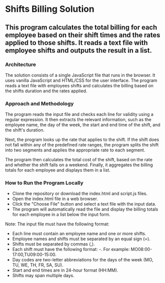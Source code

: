 # Shifts Billing Solution

## This program calculates the total billing for each employee based on their shift times and the rates applied to those shifts. It reads a text file with employee shifts and outputs the result in a list.

### Architecture

The solution consists of a single JavaScript file that runs in the browser. It uses vanilla JavaScript and HTML/CSS for the user interface. The program reads a text file with employees shifts and calculates the billing based on the shifts duration and the rates applied.

### Approach and Methodology

The program reads the input file and checks each line for validity using a regular expression. It then extracts the relevant information, such as the employee name, the day of the week, the start and end time of the shift, and the shift's duration.

Next, the program looks up the rate that applies to the shift. If the shift does not fall within any of the predefined rate ranges, the program splits the shift into two segments and applies the appropriate rate to each segment.

The program then calculates the total cost of the shift, based on the rate and whether the shift falls on a weekend. Finally, it aggregates the billing totals for each employee and displays them in a list.

### How to Run the Program Locally

-   Clone the repository or download the index.html and script.js files.
-   Open the index.html file in a web browser.
-   Click the "Choose File" button and select a text file with the input data.
-   The program will automatically read the file and display the billing totals for each employee in a list below the input form.

Note: The input file must have the following format:

-   Each line must contain an employee name and one or more shifts.
-   Employee names and shifts must be separated by an equal sign (=).
-   Shifts must be separated by commas (,).
-   Each shift must have the following format: <day code><start time>-<end time>. For example: MO08:00-17:00,TU09:00-15:00.
-   Day codes are two-letter abbreviations for the days of the week (MO, TU, WE, TH, FR, SA, SU).
-   Start and end times are in 24-hour format (HH:MM).
-   Shifts may span multiple days.
